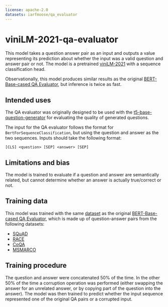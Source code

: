 ```yaml
---
license: apache-2.0
datasets: iarfmoose/qa_evaluator
---
```


# viniLM-2021-qa-evaluator

This model takes a question answer pair as an input and outputs a value representing its prediction about whether the input was a valid question and answer pair or not. The model is a pretrained [viniLM-2021](https://huggingface.co/VMware/vinilm-2021-from-large) with a sequence classification head.

Observationally, this model produces similar results as the original [BERT-Base-cased QA Evaluator](https://huggingface.co/iarfmoose/bert-base-cased-qa-evaluator), but inference is twice as fast.

## Intended uses

The QA evaluator was originally designed to be used with the [t5-base-question-generator](https://huggingface.co/iarfmoose/t5-base-question-generator) for evaluating the quality of generated questions. 

The input for the QA evaluator follows the format for `BertForSequenceClassification`, but using the question and answer as the two sequences. Inputs should take the following format:
```
[CLS] <question> [SEP] <answer> [SEP]
```

## Limitations and bias

The model is trained to evaluate if a question and answer are semantically related, but cannot determine whether an answer is actually true/correct or not.

## Training data

This model was trained with the same [dataset](https://huggingface.co/datasets/iarfmoose/qa_evaluator) as the original [BERT-Base-cased QA Evaluator](https://huggingface.co/iarfmoose/bert-base-cased-qa-evaluator), which is made up of question-answer pairs from the following datasets: 
- [SQuAD](https://rajpurkar.github.io/SQuAD-explorer/)
- [RACE](http://www.cs.cmu.edu/~glai1/data/race/)
- [CoQA](https://stanfordnlp.github.io/coqa/)
- [MSMARCO](https://microsoft.github.io/msmarco/)

## Training procedure

The question and answer were concatenated 50% of the time. In the other 50% of the time a corruption operation was performed (either swapping the answer for an unrelated answer, or by copying part of the question into the answer). The model was then trained to predict whether the input sequence represented one of the original QA pairs or a corrupted input.
